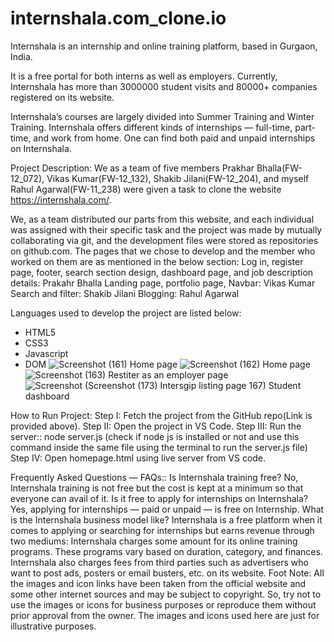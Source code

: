 # internshala.com_clone.io
Internshala is an internship and online training platform, based in Gurgaon, India.

It is a free portal for both interns as well as employers. Currently, Internshala has more than 3000000 student visits and 80000+ companies registered on its website.

Internshala’s courses are largely divided into Summer Training and Winter Training. Internshala offers different kinds of internships — full-time, part-time, and work from home. One can find both paid and unpaid internships on Internshala.

Project Description:
We as a team of five members Prakhar Bhalla(FW-12_072), Vikas Kumar(FW-12_132), Shakib Jilani(FW-12_204), and myself Rahul Agarwal(FW-11_238) were given a task to clone the website https://internshala.com/.

We, as a team distributed our parts from this website, and each individual was assigned with their specific task and the project was made by mutually collaborating via git, and the development files were stored as repositories on github.com.
The pages that we chose to develop and the member who worked on them are as mentioned in the below section:
Log in, register page, footer, search section design, dashboard page, and job description details: Prakahr Bhalla
Landing page, portfolio page, Navbar: Vikas Kumar
Search and filter: Shakib Jilani
Blogging: Rahul Agarwal

Languages used to develop the project are listed below:
- HTML5
- CSS3
- Javascript
- DOM
![Screenshot (161)](https://user-images.githubusercontent.com/91534659/141656228-738f8875-0c12-4f37-aa42-91097b182c15.png)
                    Home page
![Screenshot (162)](https://user-images.githubusercontent.com/91534659/141656249-bc2bed2a-5a17-4266-9cc7-a2182423a0eb.png)
                    Home page
![Screenshot (163)](https://user-images.githubusercontent.com/91534659/141656256-876798bc-e5b3-422e-b63b-a3167fdcd9f2.png)
                    Restiter as an employer page
![Screenshot (![Screenshot (173)](https://user-images.githubusercontent.com/91534659/141656277-5cdcf554-355f-422a-9ff7-b3dc953eac4a.png)
                    Intersgip listing page
167)](https://user-images.githubusercontent.com/91534659/141656266-d89b8f85-ff83-4f64-a7de-56fb5add32aa.png)
                    Student dashboard

How to Run Project:
Step I: Fetch the project from the GitHub repo(Link is provided above).
Step II: Open the project in VS Code.
Step III: Run the server:: node server.js (check if node js is installed or not and use this command inside the same file using the terminal to run the server.js file)
Step IV: Open homepage.html using live server from VS code.

Frequently Asked Questions — FAQs::
Is Internshala training free?
No, Internshala training is not free but the cost is kept at a minimum so that everyone can avail of it.
Is it free to apply for internships on Internshala?
Yes, applying for internships — paid or unpaid — is free on Internship.
What is the Internshala business model like?
Internshala is a free platform when it comes to applying or searching for internships but earns revenue through two mediums:
Internshala charges some amount for its online training programs. These programs vary based on duration, category, and finances.
Internshala also charges fees from third parties such as advertisers who want to post ads, posters or email busters, etc. on its website.
Foot Note: All the images and icon links have been taken from the official website and some other internet sources and may be subject to copyright. So, try not to use the images or icons for business purposes or reproduce them without prior approval from the owner. The images and icons used here are just for illustrative purposes.
